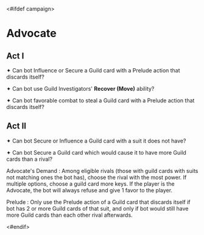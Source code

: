 <#ifdef campaign>
# Advocate

## Act I

✦ Can bot Influence or Secure a Guild card with a Prelude action that discards itself?

✦ Can bot use Guild Investigators' **Recover (Move)** ability?

✦ Can bot favorable combat to steal a Guild card with a Prelude action that discards itself?

## Act II

✦ Can bot Secure or Influence a Guild card with a suit it does not have?

✦ Can bot Secure a Guild card which would cause it to have more Guild cards than a rival?

Advocate's Demand
: Among eligible rivals (those with guild cards with suits not matching ones the bot has), choose the rival with the most power. If multiple options, choose a guild card more keys. If the player is the Advocate, the bot will always refuse and give 1 favor to the player.

Prelude
: Only use the Prelude action of a Guild card that discards itself if bot has 2 or more Guild cards of that suit, and only if bot would still have more Guild cards than each other rival afterwards.

<!-- 
## Act III

✦ Can bot Secure or Influence a Guild card with a suit it does not have?

✦ Can bot use Guild Investigators' **Recover (Move)** ability?

✦ Can bot Secure or Influence an effective Vox card or lore card?

Prelude
: Only use the Prelude action of a Guild card that discards itself if bot has 2 or more Guild cards of that suit.
-->

<div class="pagebreak"> </div>
<#endif>